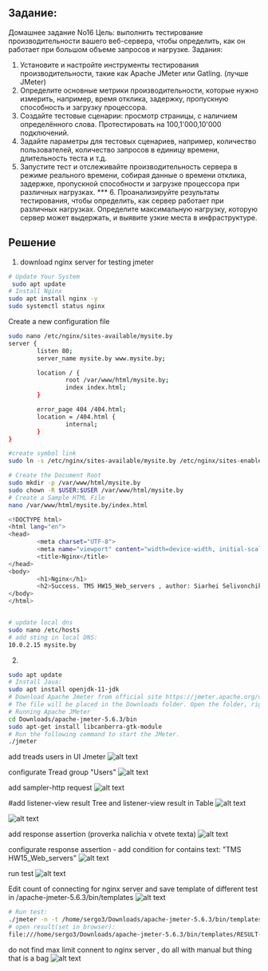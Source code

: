 ## Задание:
Домашнее задание No16
Цель: выполнить тестирование производительности вашего веб-сервера, чтобы определить, как он работает при большом объеме запросов и нагрузке.
Задания:
1. Установите и настройте инструменты тестирования производительности, такие как Apache JMeter или Gatling. (лучше JMeter)
2. Определите основные метрики производительности, которые нужно измерить, например, время отклика, задержку, пропускную способность и
загрузку процессора.
3. Создайте тестовые сценарии: просмотр страницы, с наличием определённого слова. Протестировать на 100,1'000,10'000 подключений.
4. Задайте параметры для тестовых сценариев, например, количество пользователей, количество запросов в единицу времени, длительность теста и т.д.
5. Запустите тест и отслеживайте производительность сервера в режиме реального времени, собирая данные о времени отклика, задержке, пропускной способности и загрузке процессора при различных нагрузках.
*** 6. Проанализируйте результаты тестирования, чтобы определить, как сервер работает при различных нагрузках. Определите максимальную нагрузку, которую сервер может выдержать, и выявите узкие места в инфраструктуре.

## Решение
1. download nginx server for testing jmeter
```bash
# Update Your System
 sudo apt update
# Install Nginx
sudo apt install nginx -y
sudo systemctl status nginx
```
Create a new configuration file
```bash
sudo nano /etc/nginx/sites-available/mysite.by
server {
        listen 80;
        server_name mysite.by www.mysite.by;

        location / {
                root /var/www/html/mysite.by;
                index index.html;
        }

        error_page 404 /404.html;
        location = /404.html {
                internal;
        }
}
```
```bash
#create symbol link
sudo ln -s /etc/nginx/sites-available/mysite.by /etc/nginx/sites-enabled/

# Create the Document Root
sudo mkdir -p /var/www/html/mysite.by
sudo chown -R $USER:$USER /var/www/html/mysite.by
# Create a Sample HTML File
nano /var/www/html/mysite.by/index.html

<!DOCTYPE html>
<html lang="en">
<head>
        <meta charset="UTF-8">
        <meta name="viewport" content="width=device-width, initial-scale=1.0">
        <title>Nginx</title>
</head>
<body>
        <h1>Nginx</h1>
        <h2>Success. TMS HW15_Web_servers , author: Siarhei Selivonchik</h1>
</body>
</html>


# update local dns
sudo nano /etc/hosts
# add sting in local DNS:
10.0.2.15 mysite.by
```
2. 
```bash
sudo apt update
# Install Java:
sudo apt install openjdk-11-jdk
# Download Apache Jmeter from official site https://jmeter.apache.org/download_jmeter.cgi (Binaries:apache-#jmeter-5.6.3.zip)
# The file will be placed in the Downloads folder. Open the folder, right-click on the zip file and click on Extract #here.
# Running Apache JMeter
cd Downloads/apache-jmeter-5.6.3/bin
sudo apt-get install libcanberra-gtk-module
# Run the following command to start the JMeter.
./jmeter
```

add treads users in UI Jmeter
![alt text](template/image/image1.jpg)

configurate Tread group "Users"
![alt text](template/image/image2.jpg)

add sampler-http request
![alt text](template/image/image3.jpg)

#add listener-view result Tree and listener-view result in Table
![alt text](template/image/image4.jpg)

![alt text](template/image/image5.jpg)

add response assertion (proverka nalichia v otvete texta)
![alt text](template/image/image6.jpg)

configurate response assertion - add condition for contains text: "TMS HW15_Web_servers"
![alt text](template/image/image7.jpg)

run test
![alt text](template/image/image8.jpg)



Edit count of connecting for nginx server and save template of different test in /apache-jmeter-5.6.3/bin/templates
![alt text](template/image/image9.jpg)

```bash
# Run test:
./jmeter -n -t /home/sergo3/Downloads/apache-jmeter-5.6.3/bin/templates/Users100.jmx -l log-100.jtl -e -o /home/sergo3/Downloads/apache-jmeter-5.6.3/bin/templates/RESULT-100
# open result(set in browser):
file:///home/sergo3/Downloads/apache-jmeter-5.6.3/bin/templates/RESULT-100/content/pages/ResponseTimes.html
```

do not find max limit connent to nginx server , do all with manual but thing that is a bag
![alt text](template/image/image10.png)
